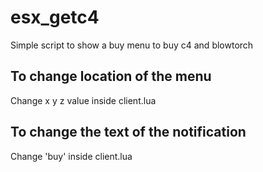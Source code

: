 # esx_getc4
Simple script to show a buy menu to buy c4 and blowtorch

## To change location of the menu
Change x y z value inside client.lua

## To change the text of the notification
Change 'buy' inside client.lua
